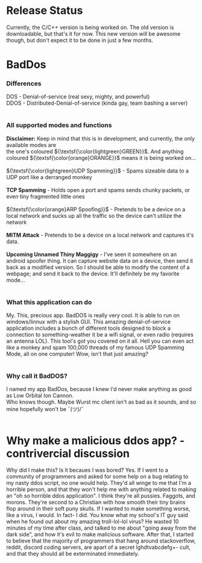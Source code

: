 # Release Status
Currently, the C/C++ version is being worked on. The old version is downloadable, but that's it for now.
This new version will be awesome though, but don't expect it to be done in just a few months.

# BadDos
### Differences
DOS  - Denial-of-service (real sexy, mighty, and powerful)<br>
DDOS - Distributed-Denial-of-service (kinda gay, team bashing a server)
<br><br>
### All supported modes and functions
**Disclaimer:** Keep in mind that this is in development, and currently, the only available modes are<br>
the one's coloured ${\textsf{\color{lightgreen}GREEN}}$. And anything coloured ${\textsf{\color{orange}ORANGE}}$ means it is being worked on...<br><br>
${\textsf{\color{lightgreen}UDP Spamming}}$  -   Spams sizeable data to a UDP port like a derranged monkey<br><br>
**TCP Spamming**  -   Holds open a port and spams sends chunky packets, or even tiny fragmented little ones<br><br>
${\textsf{\color{orange}ARP Spoofing}}$  -   Pretends to be a device on a local network and sucks up all the traffic so the device can't utilize the network<br><br>
**MITM Attack**   -   Pretends to be a device on a local network and captures it's data.<br><br>
**Upcoming Unnamed Thiny Maggigy**  -  I've seen it somewhere on an android spoofer thing. It can capture website data on a device, then send it back as a modified version. So I should be able to modify the content of a webpage; and send it back to the device. It'll definitely be my favorite mode...
<br><br>
### What this application can do
My. This, precious app. BadDOS is really very cool. It is able to run on windows/linnux with a stylish GUI. This amazing denial-of-service application includes a bunch of different tools designed to block a connection to something-weather it be a wifi signal, or even radio (requires an antenna LOL). This tool's got you covered on it all. Hell you can even act like a monkey and spam 100,000 threads of my famous UDP Spamming Mode, all on one computer! Wow, isn't that just amazing?
<br><br>
### Why call it BadDOS?
I named my app BadDos, because I knew I'd never make anything as good as Low Orbital Ion Cannon.<br>
Who knows though. Maybe Wurst mc client isn't as bad as it sounds, and so mine hopefully won't be ¯\(ツ)/¯
<br><br>
# Why make a malicious ddos app? - contrivercial discussion
Why did I make this? Is it becaues I was bored? Yes.
If I went to a community of programmers and asked for some help on a bug relating to my nasty ddos script, no one would help.
They'd all winge to me that I'm a horrible person, and that they won't help me with anything related to making an "oh so horrible ddos application".
I think they're all pussies. Faggots, and morons. They're second to a Christian with how smooth their tiny brains flop around in their soft puny skulls.
If I wanted to make something worse, like a virus, I would. In fact- I did. You know what my school's IT guy said when he found out about my amazing troll-lol-lol virus?
He wasted 10 minutes of my time after class, and talked to me about "going away from the dark side", and how it's evil to make malicious software. After that, I started to believe
that the majority of programmers that hang around stackoverflow, reddit, discord coding servers, are apart of a secret lghdtvabcdefg+- cult, and that they should all be exterminated immediately.
